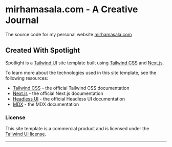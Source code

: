 # mirhamasala.com - A Creative Journal

The source code for my personal website [mirhamasala.com](https://mirhamasala.vercel.app)

## Created With Spotlight

Spotlight is a [Tailwind UI](https://tailwindui.com) site template built using [Tailwind CSS](https://tailwindcss.com) and [Next.js](https://nextjs.org).

To learn more about the technologies used in this site template, see the following resources:

- [Tailwind CSS](https://tailwindcss.com/docs) - the official Tailwind CSS documentation
- [Next.js](https://nextjs.org/docs) - the official Next.js documentation
- [Headless UI](https://headlessui.dev) - the official Headless UI documentation
- [MDX](https://mdxjs.com) - the MDX documentation

### License

This site template is a commercial product and is licensed under the [Tailwind UI license](https://tailwindui.com/license).

---
